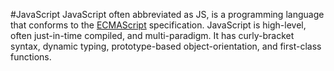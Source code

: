 #JavaScript
JavaScript often abbreviated as JS, is a programming language that conforms to the [ECMAScript](/wiki/ECMAScript) specification. JavaScript is high-level, often just-in-time compiled, and multi-paradigm. It has curly-bracket syntax, dynamic typing, prototype-based object-orientation, and first-class functions.